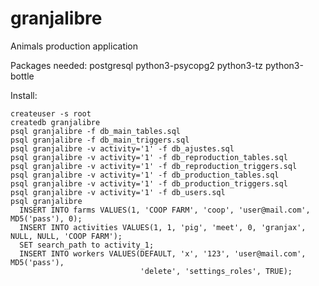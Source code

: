 # granjalibre
Animals production application

Packages needed: postgresql python3-psycopg2 python3-tz python3-bottle

Install:

    createuser -s root
    createdb granjalibre
    psql granjalibre -f db_main_tables.sql
    psql granjalibre -f db_main_triggers.sql
    psql granjalibre -v activity='1' -f db_ajustes.sql
    psql granjalibre -v activity='1' -f db_reproduction_tables.sql
    psql granjalibre -v activity='1' -f db_reproduction_triggers.sql
    psql granjalibre -v activity='1' -f db_production_tables.sql
    psql granjalibre -v activity='1' -f db_production_triggers.sql
    psql granjalibre -v activity='1' -f db_users.sql
    psql granjalibre
      INSERT INTO farms VALUES(1, 'COOP FARM', 'coop', 'user@mail.com', MD5('pass'), 0);
      INSERT INTO activities VALUES(1, 1, 'pig', 'meet', 0, 'granjax', NULL, NULL, 'COOP FARM');
      SET search_path to activity_1;
      INSERT INTO workers VALUES(DEFAULT, 'x', '123', 'user@mail.com', MD5('pass'),
                                 'delete', 'settings_roles', TRUE);
